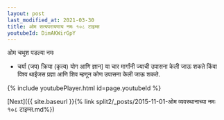 ```yaml
---
layout: post
last_modified_at: 2021-03-30
title: ओम सत्यपरायणाय नमः १०८ टाइम्स
youtubeId: DimAKWirGpY
---
```

 
 
 ओम चथुश पडल्या नमः  
 
 -  चर्या (जप) क्रिया (कृत्य) योग आणि ज्ञान] या चार मार्गांनी ज्याची उपासना केली जाऊ शकते किंवा विश्व थाईजस प्रज्ञा आणि शिव म्हणून कोण उपासना केली जाऊ शकते. 
 
  
 
  
 
 
 
 
 
 


{% include youtubePlayer.html id=page.youtubeId %}
 
[Next]({{ site.baseurl }}{% link  split2/_posts/2015-11-01-ओम व्यवस्थानाच्या नमः १०८ टाइम्स.md%})
 
